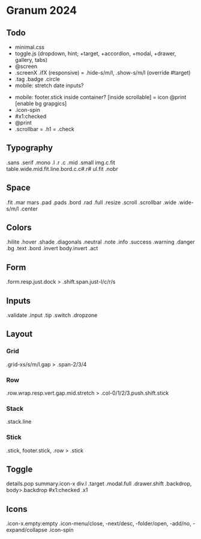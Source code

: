 # Granum 2024

## Todo

- minimal.css
- toggle.js (dropdown, hint; +target, +accordion, +modal, +drawer, gallery, tabs)
- @screen
- .screenX .ifX (responsive) = .hide-s/m/l, .show-s/m/l (override #target)
- .tag .badge .circle
- mobile: stretch date inputs?
+ mobile: footer.stick inside container? [inside scrollable]
= icon @print [enable bg grapgics]
+ .icon-spin
+ #x1:checked
+ @print
+ .scrollbar
= .h1
= .check

## Typography

.sans .serif .mono .l .r .c .mid .small
img.c.fit
table.wide.mid.fit.line.bord.c.c#.r#
ul.fit
.nobr

## Space

.fit .mar mars .pad .pads .bord .rad .full .resize .scroll .scrollbar
.wide .wide-s/m/l .center

## Colors

.hilite .hover .shade .diagonals
.neutral .note .info .success .warning .danger
.bg .text .bord .invert
body.invert
.act

## Form

.form.resp.just.dock > .shift.span.just-l/c/r/s

## Inputs

.validate
.input
.tip
.switch
.dropzone

## Layout

### Grid

.grid-xs/s/m/l.gap > .span-2/3/4

### Row

.row.wrap.resp.vert.gap.mid.stretch > .col-0/1/2/3.push.shift.stick

### Stack

.stack.line

### Stick

.stick, footer.stick, .row > .stick

## Toggle

details.pop summary.icon-x div.l
.target
.modal.full
.drawer.shift
.backdrop, body>.backdrop
#x1:checked .x1

## Icons

.icon-x.empty:empty
.icon-menu/close, -next/desc, -folder/open, -add/no, -expand/collapse
.icon-spin
